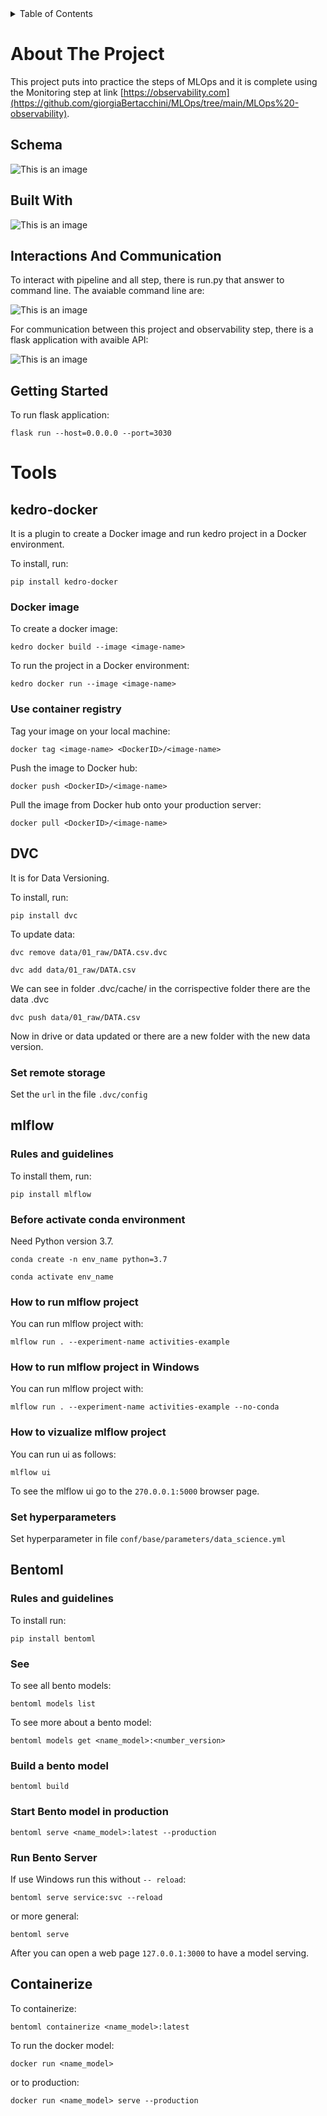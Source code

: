 
<!-- TABLE OF CONTENTS -->
<details>
  <summary>Table of Contents</summary>
  <ol>
    <li>
      <a href="#about-the-project">About The Project</a>
      <ul>
        <li><a href="#schema">Schema</a></li>
        <li><a href="#built-with">Built With</a></li>        
        <li><a href="#interactions-and-communication">Interactions And Communication</a></li>
        <li><a href="#getting-started">Getting Started</a></li>
      </ul>
    </li>
    <li>
      <a href="#tools">Tools</a>
      <ul>
        <li><a href="#kedro-docker">kedro-docker</a></li>
        <li><a href="#dvc">DVC</a></li>
        <li><a href="#mlflow">mlflow</a></li>
        <li><a href="#bentoml">Bentoml</a></li>
        <li><a href="#containerize">Containerize</a></li>
      </ul>
    </li>
  </ol>
</details>

# About The Project
This project puts into practice the steps of MLOps and it is complete using the Monitoring step at link [https://observability.com](https://github.com/giorgiaBertacchini/MLOps/tree/main/MLOps%20-observability).

## Schema

![This is an image](https://github.com/giorgiaBertacchini/MLOps-kedro-auto/edit/experiment-dockerize/img_readme/schema.png)

## Built With

![This is an image](https://github.com/giorgiaBertacchini/MLOps-kedro-auto/edit/experiment-dockerize/img_readme/tools.png)

## Interactions And Communication

To interact with pipeline and all step, there is run.py that answer to command line. The avaiable command line are:

![This is an image](https://github.com/giorgiaBertacchini/MLOps-kedro-auto/edit/experiment-dockerize/img_readme/run.png)

For communication between this project and observability step, there is a flask application with avaible API:

![This is an image](https://github.com/giorgiaBertacchini/MLOps-kedro-auto/edit/experiment-dockerize/img_readme/app.png)

## Getting Started

To run flask application: 

```
flask run --host=0.0.0.0 --port=3030
```


# Tools

## kedro-docker

It is a plugin to create a Docker image and run kedro project in a Docker environment.

To install, run:
```
pip install kedro-docker
```

### Docker image

To create a docker image:

```
kedro docker build --image <image-name>
```

To run the project in a Docker environment:

```
kedro docker run --image <image-name>
```

### Use container registry

Tag your image on your local machine:
```
docker tag <image-name> <DockerID>/<image-name>
```

Push the image to Docker hub:
```
docker push <DockerID>/<image-name>
```

Pull the image from Docker hub onto your production server:
```
docker pull <DockerID>/<image-name>
```


## DVC

It is for Data Versioning.

To install, run: 

```
pip install dvc
```

To update data:

```
dvc remove data/01_raw/DATA.csv.dvc 
```

```
dvc add data/01_raw/DATA.csv
```

We can see in folder .dvc/cache/ in the corrispective folder there are the data .dvc

```
dvc push data/01_raw/DATA.csv
```

Now in drive or data updated or there are a new folder with the new data version.

### Set remote storage

Set the `url` in the file `.dvc/config`


## mlflow

### Rules and guidelines

To install them, run:

```
pip install mlflow
```

### Before activate conda environment

Need Python version 3.7.

```
conda create -n env_name python=3.7
```

```
conda activate env_name
```

### How to run mlflow project

You can run mlflow project with:

```
mlflow run . --experiment-name activities-example
```

### How to run mlflow project in Windows

You can run mlflow project with:

```
mlflow run . --experiment-name activities-example --no-conda
```

### How to vizualize mlflow project

You can run ui as follows:

```
mlflow ui
```

To see the mlflow ui go to the `270.0.0.1:5000` browser page.

### Set hyperparameters

Set hyperparameter in file `conf/base/parameters/data_science.yml`


## Bentoml

### Rules and guidelines

To install run:

```
pip install bentoml
```

### See

To see all bento models:

```
bentoml models list
```

To see more about a bento model:

```
bentoml models get <name_model>:<number_version>
```

### Build a bento model

```
bentoml build
```

### Start Bento model in production

```
bentoml serve <name_model>:latest --production
```

### Run Bento Server

If use Windows run this without `-- reload`:

```
bentoml serve service:svc --reload
```

or more general:

```
bentoml serve
```

After you can open a web page `127.0.0.1:3000` to have a model serving.

## Containerize

To containerize:

```
bentoml containerize <name_model>:latest
```

To run the docker model:

```
docker run <name_model>
```

or to production:

```
docker run <name_model> serve --production
```
